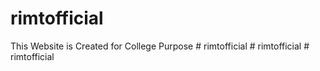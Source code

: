 # rimtofficial

This Website is Created for College Purpose
#   r i m t o f f i c i a l  
 #   r i m t o f f i c i a l  
 #   r i m t o f f i c i a l  
 